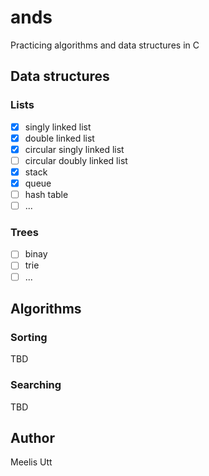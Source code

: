 # ands

Practicing algorithms and data structures in C

## Data structures

### Lists

* [x] singly linked list
* [x] double linked list
* [x] circular singly linked list
* [ ] circular doubly linked list
* [x] stack
* [x] queue
* [ ] hash table
* [ ] ...

### Trees

* [ ] binay
* [ ] trie
* [ ] ...

## Algorithms

### Sorting

TBD

### Searching

TBD

## Author

Meelis Utt
